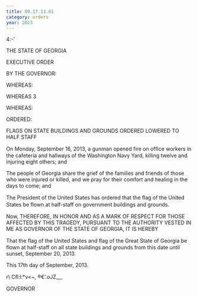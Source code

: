 ```yaml
---
title: 09.17.13.01
category: orders
year: 2013
---
```

 

4:-'

THE STATE OF GEORGIA

EXECUTIVE ORDER

BY THE GOVERNOR:

WHEREAS:

WHEREAS 3

WHEREAS:

ORDERED:

FLAGS ON STATE BUILDINGS AND GROUNDS
ORDERED LOWERED TO HALF STAFF

On Monday, September 16, 2013, a gunman opened fire on
ofﬁce workers in the cafeteria and hallways of the Washington
Navy Yard, killing twelve and injuring eight others; and

The people of Georgia share the grief of the families and friends
of those who were injured or killed, and we pray for their
comfort and healing in the days to come; and

The President of the United States has ordered that the ﬂag of
the United States be ﬂown at half-staff on government buildings
and grounds.

Now, THEREFORE, IN HONOR AND AS A MARK OF RESPECT FOR
THOSE AFFECTED BY THIS TRAGEDY, PURSUANT TO THE
AUTHORITY VESTED IN ME AS GOVERNOR OF THE STATE OF
GEORGIA, IT IS HEREBY

That the ﬂag of the United States and ﬂag of the Great State of
Georgia be flown at half-staff on all state buildings and grounds
from this date until sunset, September 20, 2013.

This 17th day of September, 2013.

r\\ Cﬂ:l:*v<~, ®€’.oJZ_,_

GOVERNOR

